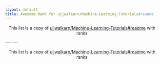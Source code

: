 ```yaml
---
layout: default
title: Awesome Rank for ujjwalkarn/Machine-Learning-Tutorials#readme
---
```


<p align="center">
	This list is a copy of <a href="https://github.com/ujjwalkarn/Machine-Learning-Tutorials#readme">ujjwalkarn/Machine-Learning-Tutorials#readme</a> with ranks
</p>
---
---
<p align="center">
	This list is a copy of <a href="https://github.com/ujjwalkarn/Machine-Learning-Tutorials#readme">ujjwalkarn/Machine-Learning-Tutorials#readme</a> with ranks
</p>
